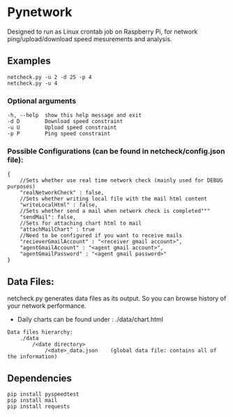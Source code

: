 # Pynetwork

Designed to run as Linux crontab job on Raspberry Pi, for network ping/upload/download speed mesurements and analysis.

##  Examples
```
netcheck.py -u 2 -d 25 -p 4
netcheck.py -u 4
```

### Optional arguments

```
-h, --help  show this help message and exit
-d D        Download speed constraint
-u U        Upload speed constraint
-p P        Ping speed constraint
```

### Possible Configurations (can be found in netcheck/config.json file):

```
{
	//Sets whether use real time network check (mainly used for DEBUG purposes)
    "realNetworkCheck" : false,
	//Sets whether writing local file with the mail html content
    "writeLocalHtml" : false,
	//Sets whether send a mail when network check is completed"""
    "sendMail": false,
	//Sets for attaching chart html to mail
    "attachMailChart" : true
	//Need to be configured if you want to receive mails
	"recieverGmailAccount" : "<receiver gmail account>",
	"agentGmailAccount" : "<agent gmail account>",
	"agentGmailPassword" : "<agent gmail password>"
}
```
## Data Files:

netcheck.py generates data files as its output. So you can browse history of your network performance.
* Daily charts can be found under : ./data/<date>chart.html
```
Data files hierarchy:
	./data
		/<date directory>
        	/<date>_data.json    (global data file: contains all of the information)
```

## Dependencies
```
pip install pyspeedtest
pip install mail
pip install requests
```
